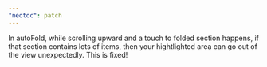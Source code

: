 ```yaml
---
"neotoc": patch
---
```


In autoFold, while scrolling upward and a touch to folded section happens, if that section contains lots of items, then your hightlighted area can go out of the view unexpectedly. This is fixed!
